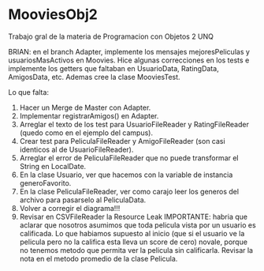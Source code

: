 # MooviesObj2
Trabajo gral de la materia de Programacion con Objetos 2 UNQ

BRIAN: en el branch Adapter, implemente los mensajes mejoresPeliculas y usuariosMasActivos en Moovies. 
Hice algunas correcciones en los tests e implemente los getters que faltaban en UsuarioData, RatingData, 
AmigosData, etc. Ademas cree la clase MooviesTest. 

Lo que falta:
1) Hacer un Merge de Master con Adapter.
2) Implementar registrarAmigos() en Adapter.
3) Arreglar el texto de los test para UsuarioFileReader y RatingFileReader (quedo como en el ejemplo del campus).
4) Crear test para PeliculaFileReader y AmigoFileReader (son casi identicos al de UsuarioFileReader).
5) Arreglar el error de PeliculaFileReader que no puede transformar el String en LocalDate.
6) En la clase Usuario, ver que hacemos con la variable de instancia generoFavorito.
7) En la clase PeliculaFileReader, ver como carajo leer los generos del archivo para pasarselo al PeliculaData.
8) Volver a corregir el diagrama!!!
9) Revisar en CSVFileReader la Resource Leak
IMPORTANTE: habria que aclarar que nosotros asumimos que toda pelicula vista por un usuario es calificada.
Lo que habiamos supuesto al inicio (que si el usuario ve la pelicula pero no la califica esta lleva un score
de cero) novale, porque no tenemos metodo que permita ver la pelicula sin calificarla. Revisar la nota en el 
metodo promedio de la clase Pelicula.

